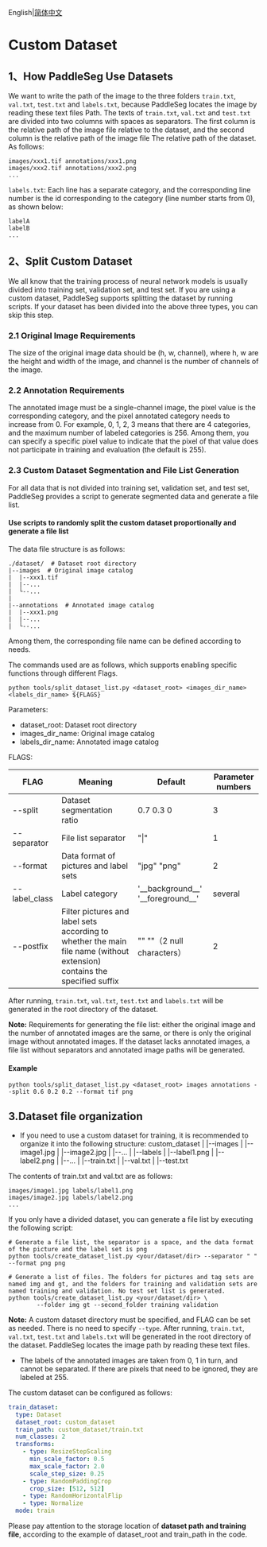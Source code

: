 English|[简体中文](data_prepare_cn.md)
# Custom Dataset

## 1、How PaddleSeg Use Datasets

We want to write the path of the image to the three folders `train.txt`, `val.txt`, `test.txt` and `labels.txt`, because PaddleSeg locates the image by reading these text files Path.
The texts of `train.txt`, `val.txt` and `test.txt` are divided into two columns with spaces as separators. The first column is the relative path of the image file relative to the dataset, and the second column is the relative path of the image file The relative path of the dataset. As follows:

```
images/xxx1.tif annotations/xxx1.png
images/xxx2.tif annotations/xxx2.png
...
```
`labels.txt`: Each line has a separate category, and the corresponding line number is the id corresponding to the category (line number starts from 0), as shown below:
```
labelA
labelB
...
```

## 2、Split Custom Dataset

We all know that the training process of neural network models is usually divided into training set, validation set, and test set. If you are using a custom dataset, PaddleSeg supports splitting the dataset by running scripts. If your dataset has been divided into the above three types, you can skip this step.

### 2.1 Original Image Requirements
The size of the original image data should be (h, w, channel), where h, w are the height and width of the image, and channel is the number of channels of the image.

### 2.2 Annotation Requirements
The annotated image must be a single-channel image, the pixel value is the corresponding category, and the pixel annotated category needs to increase from 0.
For example, 0, 1, 2, 3 means that there are 4 categories, and the maximum number of labeled categories is 256. Among them, you can specify a specific pixel value to indicate that the pixel of that value does not participate in training and evaluation (the default is 255).

### 2.3 Custom Dataset Segmentation and File List Generation

For all data that is not divided into training set, validation set, and test set, PaddleSeg provides a script to generate segmented data and generate a file list.

#### Use scripts to randomly split the custom dataset proportionally and generate a file list
The data file structure is as follows:
```
./dataset/  # Dataset root directory
|--images  # Original image catalog
|  |--xxx1.tif
|  |--...
|  └--...
|
|--annotations  # Annotated image catalog
|  |--xxx1.png
|  |--...
|  └--...
```

Among them, the corresponding file name can be defined according to needs.

The commands used are as follows, which supports enabling specific functions through different Flags.
```
python tools/split_dataset_list.py <dataset_root> <images_dir_name> <labels_dir_name> ${FLAGS}
```
Parameters:
- dataset_root: Dataset root directory
- images_dir_name: Original image catalog
- labels_dir_name: Annotated image catalog

FLAGS:

|FLAG|Meaning|Default|Parameter numbers|
|-|-|-|-|
|--split|Dataset segmentation ratio|0.7 0.3 0|3|
|--separator|File list separator|"&#124;"|1|
|--format|Data format of pictures and label sets|"jpg"  "png"|2|
|--label_class|Label category|'\_\_background\_\_' '\_\_foreground\_\_'|several|
|--postfix|Filter pictures and label sets according to whether the main file name (without extension) contains the specified suffix|""   ""（2 null characters）|2|


After running, `train.txt`, `val.txt`, `test.txt` and `labels.txt` will be generated in the root directory of the dataset.

**Note:** Requirements for generating the file list: either the original image and the number of annotated images are the same, or there is only the original image without annotated images. If the dataset lacks annotated images, a file list without separators and annotated image paths will be generated.

#### Example
```
python tools/split_dataset_list.py <dataset_root> images annotations --split 0.6 0.2 0.2 --format tif png
```



## 3.Dataset file organization

* If you need to use a custom dataset for training, it is recommended to organize it into the following structure:
    custom_dataset
        |
        |--images
        |  |--image1.jpg
        |  |--image2.jpg
        |  |--...
        |
        |--labels
        |  |--label1.png
        |  |--label2.png
        |  |--...
        |
        |--train.txt
        |
        |--val.txt
        |
        |--test.txt

The contents of train.txt and val.txt are as follows:

    images/image1.jpg labels/label1.png
    images/image2.jpg labels/label2.png
    ...

If you only have a divided dataset, you can generate a file list by executing the following script:
```
# Generate a file list, the separator is a space, and the data format of the picture and the label set is png
python tools/create_dataset_list.py <your/dataset/dir> --separator " " --format png png
```
```
# Generate a list of files. The folders for pictures and tag sets are named img and gt, and the folders for training and validation sets are named training and validation. No test set list is generated.
python tools/create_dataset_list.py <your/dataset/dir> \
        --folder img gt --second_folder training validation
```
**Note:** A custom dataset directory must be specified, and FLAG can be set as needed. There is no need to specify `--type`.
After running, `train.txt`, `val.txt`, `test.txt` and `labels.txt` will be generated in the root directory of the dataset. PaddleSeg locates the image path by reading these text files.



* The labels of the annotated images are taken from 0, 1 in turn, and cannot be separated. If there are pixels that need to be ignored, they are labeled at 255.

The custom dataset can be configured as follows:
```yaml
train_dataset:
  type: Dataset
  dataset_root: custom_dataset
  train_path: custom_dataset/train.txt
  num_classes: 2
  transforms:
    - type: ResizeStepScaling
      min_scale_factor: 0.5
      max_scale_factor: 2.0
      scale_step_size: 0.25
    - type: RandomPaddingCrop
      crop_size: [512, 512]
    - type: RandomHorizontalFlip
    - type: Normalize
  mode: train
```
Please pay attention to the storage location of **dataset path and training file**, according to the example of dataset_root and train_path in the code.
